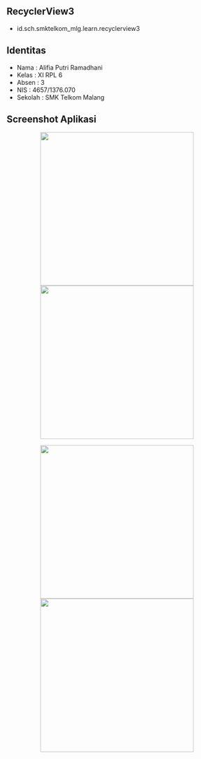## RecyclerView3
* id.sch.smktelkom_mlg.learn.recyclerview3

## Identitas
* Nama  : Alifia Putri Ramadhani
* Kelas : XI RPL 6
* Absen : 3
* NIS   : 4657/1376.070
* Sekolah : SMK Telkom Malang

## Screenshot Aplikasi
<p align="center">
  <img src="https://s13.postimg.org/t5d80b0c7/Screenshot_33.png" width="350"/>
  <img src="https://s12.postimg.org/v5cw3gsxp/Screenshot_31.png" width="350"/>
</p>
<p align="center">
  <img src="https://s12.postimg.org/5s7lm30gd/Screenshot_43.png" width="350"/>
  <img src="https://s14.postimg.org/wjjs1i5e9/Screenshot_42.png" width="350"/>
</p>
